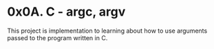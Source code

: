 # 0x0A. C - argc, argv
This project is implementation to learning about how to use arguments passed to the program
written in C.
